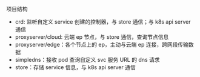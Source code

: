 项目结构

- crd: 监听自定义 service 创建的控制器，与 store 通信；与 k8s api server 通信
- proxyserver/cloud: 云端 ep 节点，与 store 通信，查询节点信息
- proxyserver/edge：各个节点上的 ep，主动与云端 ep 连接，跨网段传输数据
- simpledns：接收 pod 查询自定义 svc 服务 URL 的 dns 请求
- store：存储 service 信息，与 k8s api server 通信

